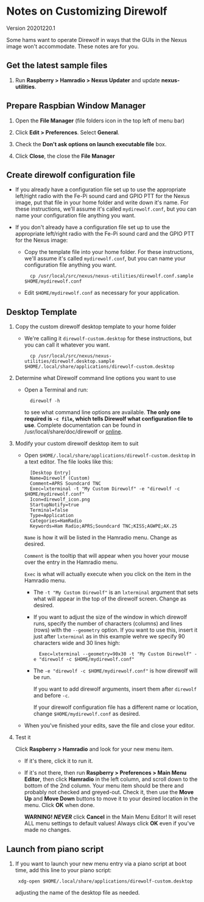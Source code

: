# Notes on Customizing Direwolf

Version 20201220.1

Some hams want to operate Direwolf in ways that the GUIs in the Nexus image won't accommodate. These notes are for you.

## Get the latest sample files

1. Run __Raspberry > Hamradio > Nexus Updater__ and update __nexus-utilities__.

## Prepare Raspbian Window Manager

1. Open the __File Manager__ (file folders icon in the top left of menu bar)

1.	Click __Edit > Preferences__. Select __General__.

1. Check the __Don't ask options on launch executable file__ box.

1. Click __Close__, the close the __File Manager__

## Create direwolf configuration file

- If you already have a configuration file set up to use the appropriate left/right radio with the Fe-Pi sound card and GPIO PTT for the Nexus image, put that file in your home folder and write down it's name. For these instructions, we'll assume it's called `mydirewolf.conf`, but you can name your configuration file anything you want.

- If you don't already have a configuration file set up to use the appropriate left/right radio with the Fe-Pi sound card and the GPIO PTT for the Nexus image:
	- Copy the template file into your home folder. For these instructions, we'll assume it's called `mydirewolf.conf`, but you can name your configuration file anything you want.

			cp /usr/local/src/nexus/nexus-utilities/direwolf.conf.sample $HOME/mydirewolf.conf

	- Edit `$HOME/mydirewolf.conf` as necessary for your application.

## Desktop Template

1. Copy the custom direwolf desktop template to your home folder

	- We're calling it `direwolf-custom.desktop` for these instructions, but you can call it whatever you want.

			cp /usr/local/src/nexus/nexus-utilities/direwolf.desktop.sample $HOME/.local/share/applications/direwolf-custom.desktop
	
1. Determine what Direwolf command line options you want to use

	- Open a Terminal and run:
	
			direwolf -h
		
		to see what command line options are available. __The only one required is `-c file`, which tells Direwolf what configuration file to use__. Complete documentation can be found in /usr/local/share/doc/direwolf or [online](https://github.com/wb2osz/direwolf/tree/master/doc).
		
1. Modify your custom direwolf desktop item to suit

	- Open `$HOME/.local/share/applications/direwolf-custom.desktop` in a text editor. The file looks like this:
	
			[Desktop Entry]
			Name=Direwolf (Custom)
			Comment=APRS Soundcard TNC
			Exec=lxterminal -t "My Custom Direwolf" -e "direwolf -c $HOME/mydirewolf.conf"
			Icon=direwolf_icon.png
			StartupNotify=true
			Terminal=false
			Type=Application
			Categories=HamRadio
			Keywords=Ham Radio;APRS;Soundcard TNC;KISS;AGWPE;AX.25

		`Name` is how it will be listed in the Hamradio menu. Change as desired.
	
		`Comment` is the tooltip that will appear when you hover your mouse over the entry in the Hamradio menu.
	
		`Exec` is what will actually execute when you click on the item in the Hamradio menu. 
		- The `-t "My Custom Direwolf"` is an `lxterminal` argument that sets what will appear in the top of the direwolf screen. Change as desired.
		
		- If you want to adjust the size of the window in which direwolf runs, specify the number of characters (columns) and lines (rows) with the `--geometry` option. If you want to use this, insert it just after `lxterminal` as in this example wehre we specify 90 characters wide and 30 lines high:
				
				Exec=lxterminal --geometry=90x30 -t "My Custom Direwolf" -e "direwolf -c $HOME/mydirewolf.conf"
				
		- The `-e "direwolf -c $HOME/mydirewolf.conf"` is how direwolf will be run. 
			
			If you want to add direwolf arguments, insert them after `direwolf` and before `-c`. 
			
			If your direwolf configuration file has a different name or location, change `$HOME/mydirewolf.conf` as desired.
	
	- When you've finished your edits, save the file and close your editor.
	
1. Test it

	Click __Raspberry > Hamradio__ and look for your new menu item.  
	
	- If it's there, click it to run it.
	
	- If it's not there, then run __Raspberry > Preferences > Main Menu Editor__, then click __Hamradio__ in the left column, and scroll down to the bottom of the 2nd column. Your menu item should be there and probably not checked and greyed-out. Check it, then use the __Move Up__ and __Move Down__ buttons to move it to your desired location in the menu. Click __OK__ when done.

		__WARNING! *NEVER*__ click __Cancel__ in the Main Menu Editor! It will reset ALL menu settings to default values! Always click __OK__ even if you've made no changes.

## Launch from piano script

1. If you want to launch your new menu entry via a piano script at boot time, add this line to your piano script:
	
		xdg-open $HOME/.local/share/applications/direwolf-custom.desktop
	
	adjusting the name of the desktop file as needed.


	

